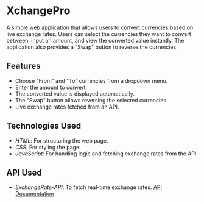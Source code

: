 # XchangePro

A simple web application that allows users to convert currencies based on live exchange rates. Users can select the currencies they want to convert between, input an amount, and view the converted value instantly. The application also provides a "Swap" button to reverse the currencies.

## Features

- Choose "From" and "To" currencies from a dropdown menu.
- Enter the amount to convert.
- The converted value is displayed automatically.
- The "Swap" button allows reversing the selected currencies.
- Live exchange rates fetched from an API.

## Technologies Used

- *HTML*: For structuring the web page.
- *CSS*: For styling the page.
- *JavaScript*: For handling logic and fetching exchange rates from the API.

## API Used

- *ExchangeRate-API*: To fetch real-time exchange rates. [API Documentation](https://www.exchangerate-api.com/)
